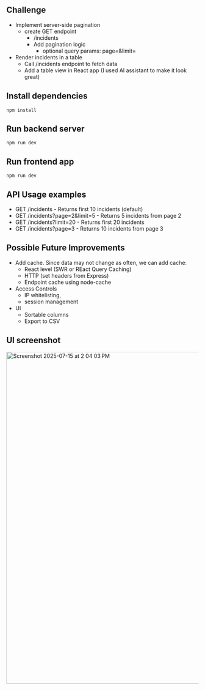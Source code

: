 
## Challenge

- Implement server-side pagination
    - create GET endpoint
        - /incidents
        - Add pagination logic
            - optional query params: page=&limit=
- Render incidents in a table 
    - Call /incidents endpoint to fetch data
    - Add a table view in React app (I used AI assistant to make it look great) 

## Install dependencies
```
npm install
```

## Run backend server
```
npm run dev
```

## Run frontend app
```
npm run dev
```

## API Usage examples
- GET /incidents - Returns first 10 incidents (default)
- GET /incidents?page=2&limit=5 - Returns 5 incidents from page 2
- GET /incidents?limit=20 - Returns first 20 incidents
- GET /incidents?page=3 - Returns 10 incidents from page 3


## Possible Future Improvements
- Add cache. Since data may not change as often, we can add cache:
    - React level (SWR or REact Query Caching)
    - HTTP (set headers from Express)
    - Endpoint cache using node-cache
- Access Controls
    - IP whitelisting, 
    - session management
- UI
    - Sortable columns 
    - Export to CSV


## UI screenshot
<img width="1310" height="868" alt="Screenshot 2025-07-15 at 2 04 03 PM" src="https://github.com/user-attachments/assets/d27e677e-962c-4aaf-a9e1-4160a6aabda5" />
